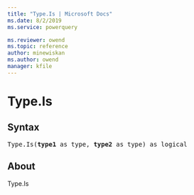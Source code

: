 ```yaml
---
title: "Type.Is | Microsoft Docs"
ms.date: 8/2/2019
ms.service: powerquery

ms.reviewer: owend
ms.topic: reference
author: minewiskan
ms.author: owend
manager: kfile
---
```

# Type.Is

## Syntax

<pre>
Type.Is(<b>type1</b> as type, <b>type2</b> as type) as logical
</pre>

## About
Type.Is

